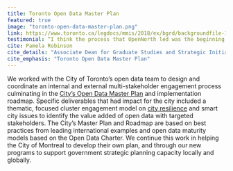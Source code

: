 ```yaml
---
title: Toronto Open Data Master Plan
featured: true
image: "toronto-open-data-master-plan.png"
link: https://www.toronto.ca/legdocs/mmis/2018/ex/bgrd/backgroundfile-110740.pdf
testimonial: “I think the process that OpenNorth led was the beginning of a longer conversation about Toronto’s future of open data and open government. So the first impact of the plan would be the process got people talking and now, as the City of Toronto starts to implement, the plan provides clear strategic direction about next steps.”
cite: Pamela Robinson
cite_details: "Associate Dean for Graduate Studies and Strategic Initiatives in the Faculty of Community Services at Ryerson University, about OpenNorth’s work on the"
cite_emphasis: "Toronto Open Data Master Plan"
---
```

We worked with the City of Toronto’s open data team to design and coordinate an internal and external multi-stakeholder engagement process culminating in the [City’s Open Data Master Plan](https://www.toronto.ca/legdocs/mmis/2018/ex/bgrd/backgroundfile-110740.pdf) and implementation roadmap. Specific deliverables that had impact for the city included a thematic, focused cluster engagement model on [city resilience](https://drive.google.com/file/d/0B739vUevKlPgYjJweC1NMElDaVk/view) and smart city issues to identify the value added of open data with targeted stakeholders. The City’s Master Plan and Roadmap are based on best practices from leading international examples and open data maturity models based on the Open Data Charter. We continue this work in helping the City of Montreal to develop their own plan, and through our new programs to support government strategic planning capacity locally and globally.
